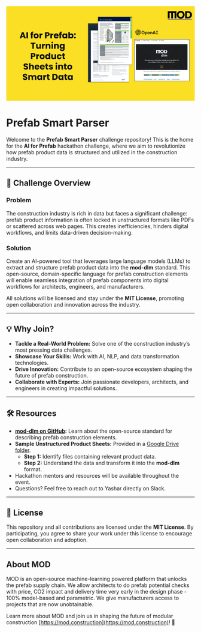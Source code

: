 <div align="center">
<img src="assets/mod_challenge.png" alt="mod challenge"/>
</div>


# Prefab Smart Parser

Welcome to the **Prefab Smart Parser** challenge repository! This is the home for the **AI for Prefab** hackathon challenge, where we aim to revolutionize how prefab product data is structured and utilized in the construction industry.

---

## 🚀 Challenge Overview

### **Problem**
The construction industry is rich in data but faces a significant challenge: prefab product information is often locked in unstructured formats like PDFs or scattered across web pages. This creates inefficiencies, hinders digital workflows, and limits data-driven decision-making.

### **Solution**
Create an AI-powered tool that leverages large language models (LLMs) to extract and structure prefab product data into the **mod-dlm** standard. This open-source, domain-specific language for prefab construction elements will enable seamless integration of prefab components into digital workflows for architects, engineers, and manufacturers.

All solutions will be licensed and stay under the **MIT License**, promoting open collaboration and innovation across the industry.

---

## 💡 Why Join?

- **Tackle a Real-World Problem:** Solve one of the construction industry’s most pressing data challenges.
- **Showcase Your Skills:** Work with AI, NLP, and data transformation technologies.
- **Drive Innovation:** Contribute to an open-source ecosystem shaping the future of prefab construction.
- **Collaborate with Experts:** Join passionate developers, architects, and engineers in creating impactful solutions.

---

## 🛠 Resources

- **[mod-dlm on GitHub](https://github.com/mod-construction/mod-dlm):** Learn about the open-source standard for describing prefab construction elements.
- **Sample Unstructured Product Sheets:** Provided in a [Google Drive folder](https://drive.google.com/drive/folders/19LgBolM8rnz2p3_qOhbqIcsMwOG_md96?usp=sharing).
  - **Step 1:** Identify files containing relevant product data.
  - **Step 2:** Understand the data and transform it into the **mod-dlm** format.
- Hackathon mentors and resources will be available throughout the event.
- Questions? Feel free to reach out to Yashar directly on Slack.

---

## 📄 License

This repository and all contributions are licensed under the **MIT License**. By participating, you agree to share your work under this license to encourage open collaboration and adoption.

---

## About MOD
MOD is an open-source machine-learning powered platform that unlocks the prefab supply chain. We allow architects to do prefab potential checks with price, CO2 impact and delivery time very early in the design phase - 100% model-based and parametric. We give manufacturers access to projects that are now unobtainable.

Learn more about MOD and join us in shaping the future of modular construction [https://mod.construction](https://mod.construction)! 🚀
